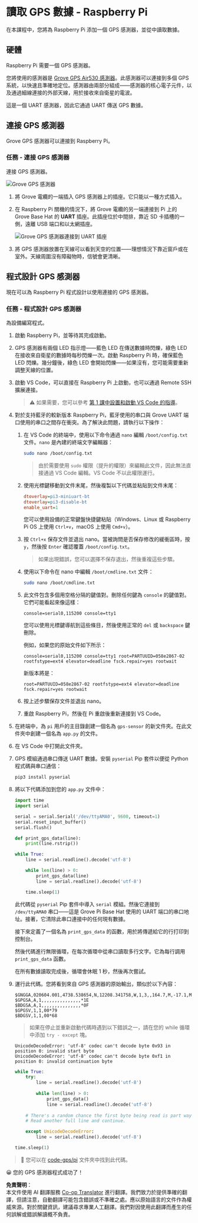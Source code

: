 <!--
CO_OP_TRANSLATOR_METADATA:
{
  "original_hash": "3b2448c7ab4e9673e77e35a50c5e350d",
  "translation_date": "2025-08-25T00:53:07+00:00",
  "source_file": "3-transport/lessons/1-location-tracking/pi-gps-sensor.md",
  "language_code": "tw"
}
-->
# 讀取 GPS 數據 - Raspberry Pi

在本課程中，您將為 Raspberry Pi 添加一個 GPS 感測器，並從中讀取數據。

## 硬體

Raspberry Pi 需要一個 GPS 感測器。

您將使用的感測器是 [Grove GPS Air530 感測器](https://www.seeedstudio.com/Grove-GPS-Air530-p-4584.html)。此感測器可以連接到多個 GPS 系統，以快速且準確地定位。感測器由兩部分組成——感測器的核心電子元件，以及通過細線連接的外部天線，用於接收來自衛星的電波。

這是一個 UART 感測器，因此它通過 UART 傳送 GPS 數據。

## 連接 GPS 感測器

Grove GPS 感測器可以連接到 Raspberry Pi。

### 任務 - 連接 GPS 感測器

連接 GPS 感測器。

![Grove GPS 感測器](../../../../../translated_images/grove-gps-sensor.247943bf69b03f0d1820ef6ed10c587f9b650e8db55b936851c92412180bd3e2.tw.png)

1. 將 Grove 電纜的一端插入 GPS 感測器上的插座。它只能以一種方式插入。

1. 在 Raspberry Pi 關機的情況下，將 Grove 電纜的另一端連接到 Pi 上的 Grove Base Hat 的 **UART** 插座。此插座位於中間排，靠近 SD 卡插槽的一側，遠離 USB 端口和以太網插座。

    ![Grove GPS 感測器連接到 UART 插座](../../../../../translated_images/pi-gps-sensor.1f99ee2b2f6528915047ec78967bd362e0e4ee0ed594368a3837b9cf9cdaca64.tw.png)

1. 將 GPS 感測器放置在天線可以看到天空的位置——理想情況下靠近窗戶或在室外。天線周圍沒有障礙物時，信號會更清晰。

## 程式設計 GPS 感測器

現在可以為 Raspberry Pi 程式設計以使用連接的 GPS 感測器。

### 任務 - 程式設計 GPS 感測器

為設備編寫程式。

1. 啟動 Raspberry Pi，並等待其完成啟動。

1. GPS 感測器有兩個 LED 指示燈——藍色 LED 在傳送數據時閃爍，綠色 LED 在接收來自衛星的數據時每秒閃爍一次。啟動 Raspberry Pi 時，確保藍色 LED 閃爍。幾分鐘後，綠色 LED 會開始閃爍——如果沒有，您可能需要重新調整天線的位置。

1. 啟動 VS Code，可以直接在 Raspberry Pi 上啟動，也可以通過 Remote SSH 擴展連接。

    > ⚠️ 如果需要，您可以參考 [第 1 課中設置和啟動 VS Code 的指導](../../../1-getting-started/lessons/1-introduction-to-iot/pi.md)。

1. 對於支持藍牙的較新版本 Raspberry Pi，藍牙使用的串口與 Grove UART 端口使用的串口之間存在衝突。為了解決此問題，請執行以下操作：

    1. 在 VS Code 的終端中，使用以下命令通過 `nano` 編輯 `/boot/config.txt` 文件。`nano` 是內建的終端文字編輯器：

        ```sh
        sudo nano /boot/config.txt
        ```

        > 由於需要使用 `sudo` 權限（提升的權限）來編輯此文件，因此無法直接通過 VS Code 編輯。VS Code 不以此權限運行。

    1. 使用光標鍵移動到文件末尾，然後複製以下代碼並粘貼到文件末尾：

        ```ini
        dtoverlay=pi3-miniuart-bt
        dtoverlay=pi3-disable-bt
        enable_uart=1
        ```

        您可以使用設備的正常鍵盤快捷鍵粘貼（Windows、Linux 或 Raspberry Pi OS 上使用 `Ctrl+v`，macOS 上使用 `Cmd+v`）。

    1. 按 `Ctrl+x` 保存文件並退出 nano。當被詢問是否保存修改的緩衝區時，按 `y`，然後按 `Enter` 確認覆蓋 `/boot/config.txt`。

        > 如果出現錯誤，您可以選擇不保存退出，然後重複這些步驟。

    1. 使用以下命令在 nano 中編輯 `/boot/cmdline.txt` 文件：

        ```sh
        sudo nano /boot/cmdline.txt
        ```

    1. 此文件包含多個用空格分隔的鍵值對。刪除任何鍵為 `console` 的鍵值對。它們可能看起來像這樣：

        ```output
        console=serial0,115200 console=tty1 
        ```

        您可以使用光標鍵導航到這些條目，然後使用正常的 `del` 或 `backspace` 鍵刪除。

        例如，如果您的原始文件如下所示：

        ```output
        console=serial0,115200 console=tty1 root=PARTUUID=058e2867-02 rootfstype=ext4 elevator=deadline fsck.repair=yes rootwait
        ```

        新版本將是：

        ```output
        root=PARTUUID=058e2867-02 rootfstype=ext4 elevator=deadline fsck.repair=yes rootwait
        ```

    1. 按上述步驟保存文件並退出 nano。

    1. 重啟 Raspberry Pi，然後在 Pi 重啟後重新連接到 VS Code。

1. 在終端中，為 `pi` 用戶的主目錄創建一個名為 `gps-sensor` 的新文件夾。在此文件夾中創建一個名為 `app.py` 的文件。

1. 在 VS Code 中打開此文件夾。

1. GPS 模組通過串口傳送 UART 數據。安裝 `pyserial` Pip 套件以便從 Python 程式碼與串口通信：

    ```sh
    pip3 install pyserial
    ```

1. 將以下代碼添加到您的 `app.py` 文件中：

    ```python
    import time
    import serial
    
    serial = serial.Serial('/dev/ttyAMA0', 9600, timeout=1)
    serial.reset_input_buffer()
    serial.flush()
    
    def print_gps_data(line):
        print(line.rstrip())
    
    while True:
        line = serial.readline().decode('utf-8')
    
        while len(line) > 0:
            print_gps_data(line)
            line = serial.readline().decode('utf-8')
    
        time.sleep(1)
    ```

    此代碼從 `pyserial` Pip 套件中導入 `serial` 模組。然後它連接到 `/dev/ttyAMA0` 串口——這是 Grove Pi Base Hat 使用的 UART 端口的串口地址。接著，它清除此串口連接中的任何現有數據。

    接下來定義了一個名為 `print_gps_data` 的函數，用於將傳遞給它的行打印到控制台。

    然後代碼進行無限循環，在每次循環中從串口讀取多行文字。它為每行調用 `print_gps_data` 函數。

    在所有數據讀取完成後，循環會休眠 1 秒，然後再次嘗試。

1. 運行此代碼。您將看到來自 GPS 感測器的原始輸出，類似於以下內容：

    ```output
    $GNGGA,020604.001,4738.538654,N,12208.341758,W,1,3,,164.7,M,-17.1,M,,*67
    $GPGSA,A,1,,,,,,,,,,,,,,,*1E
    $BDGSA,A,1,,,,,,,,,,,,,,,*0F
    $GPGSV,1,1,00*79
    $BDGSV,1,1,00*68
    ```

    > 如果在停止並重新啟動代碼時遇到以下錯誤之一，請在您的 while 循環中添加 `try - except` 塊。

      ```output
      UnicodeDecodeError: 'utf-8' codec can't decode byte 0x93 in position 0: invalid start byte
      UnicodeDecodeError: 'utf-8' codec can't decode byte 0xf1 in position 0: invalid continuation byte
      ```

    ```python
    while True:
        try:
            line = serial.readline().decode('utf-8')
              
            while len(line) > 0:
                print_gps_data()
                line = serial.readline().decode('utf-8')
      
        # There's a random chance the first byte being read is part way through a character.
        # Read another full line and continue.

        except UnicodeDecodeError:
            line = serial.readline().decode('utf-8')

    time.sleep(1)
    ```

> 💁 您可以在 [code-gps/pi](../../../../../3-transport/lessons/1-location-tracking/code-gps/pi) 文件夾中找到此代碼。

😀 您的 GPS 感測器程式成功了！

**免責聲明**：  
本文件使用 AI 翻譯服務 [Co-op Translator](https://github.com/Azure/co-op-translator) 進行翻譯。我們致力於提供準確的翻譯，但請注意，自動翻譯可能包含錯誤或不準確之處。應以原始語言的文件作為權威來源。對於關鍵資訊，建議尋求專業人工翻譯。我們對因使用此翻譯而產生的任何誤解或錯誤解讀概不負責。